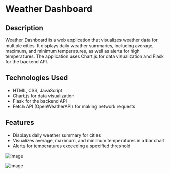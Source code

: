 # Weather Dashboard

## Description
Weather Dashboard is a web application that visualizes weather data for multiple cities. It displays daily weather summaries, including average, maximum, and minimum temperatures, as well as alerts for high temperatures. The application uses Chart.js for data visualization and Flask for the backend API.

## Technologies Used
- HTML, CSS, JavaScript
- Chart.js for data visualization
- Flask for the backend API
- Fetch API (OpenWeatherAPI) for making network requests

## Features
- Displays daily weather summary for cities
- Visualizes average, maximum, and minimum temperatures in a bar chart
- Alerts for temperatures exceeding a specified threshold




![image](https://github.com/user-attachments/assets/0ab89a99-6514-4b51-afd6-09236b95aa12)

![image](https://github.com/user-attachments/assets/7b8c7cac-e1c0-4083-8626-ea6f6336cbd0)

